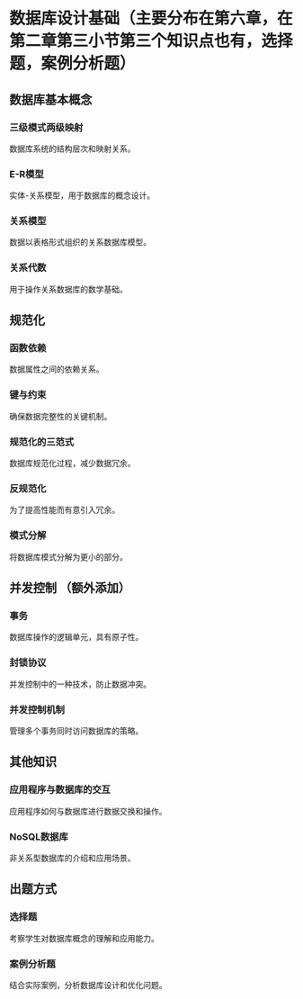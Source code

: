 <!--
 * @Author: YangFang
 * @Date: 2025-03-12 09:46:44
 * @LastEditTime: 2025-03-12 09:57:09
 * @Description: 
-->
# 数据库设计基础（主要分布在第六章，在第二章第三小节第三个知识点也有，选择题，案例分析题）

## 数据库基本概念

  ### 三级模式两级映射
  数据库系统的结构层次和映射关系。

  ### E-R模型
  实体-关系模型，用于数据库的概念设计。

  ### 关系模型
  数据以表格形式组织的关系数据库模型。

  ### 关系代数
  用于操作关系数据库的数学基础。

## 规范化

  ### 函数依赖
  数据属性之间的依赖关系。

  ### 键与约束
  确保数据完整性的关键机制。

  ### 规范化的三范式
  数据库规范化过程，减少数据冗余。

  ### 反规范化
  为了提高性能而有意引入冗余。

  ### 模式分解
  将数据库模式分解为更小的部分。

## 并发控制 （额外添加）

  ### 事务
  数据库操作的逻辑单元，具有原子性。

  ### 封锁协议
  并发控制中的一种技术，防止数据冲突。

  ### 并发控制机制
  管理多个事务同时访问数据库的策略。

## 其他知识

  ### 应用程序与数据库的交互
  应用程序如何与数据库进行数据交换和操作。

  ### NoSQL数据库
  非关系型数据库的介绍和应用场景。

## 出题方式
  ### 选择题
  考察学生对数据库概念的理解和应用能力。

  ### 案例分析题
  结合实际案例，分析数据库设计和优化问题。
